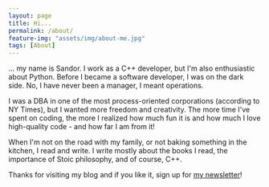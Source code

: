 ```yaml
---
layout: page
title: Hi...
permalink: /about/
feature-img: "assets/img/about-me.jpg"
tags: [About]
---
```

... my name is Sandor. I work as a C++ developer, but I'm also enthusiastic about Python. Before I became a software developer, I was on the dark side. No, I have never been a manager, I meant operations.

I was a DBA in one of the most process-oriented corporations (according to NY Times), but I wanted more freedom and creativity. The more time I've spent on coding, the more I realized how much fun it is and how much I love high-quality code - and how far I am from it!

When I'm not on the road with my family, or not baking something in the kitchen, I read and write. I write mostly about the books I read, the importance of Stoic philosophy, and of course, C++.

Thanks for visiting my blog and if you like it, sign up for [my newsletter](http://eepurl.com/gvcv1j)!